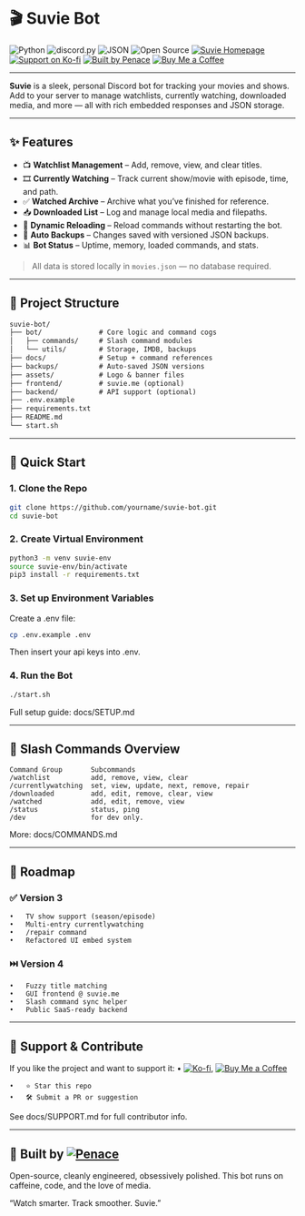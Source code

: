 # 🎬 Suvie Bot

![Python](https://img.shields.io/badge/Python-3.11-blue?style=for-the-badge&logo=python&logoColor=white)
![discord.py](https://img.shields.io/badge/discord.py-2.3.2-5865F2?style=for-the-badge&logo=discord&logoColor=white)
![JSON](https://img.shields.io/badge/JSON%20Storage-Lightgrey?style=for-the-badge&logo=json&logoColor=black)
![Open Source](https://img.shields.io/badge/Open%20Source-MIT-green?style=for-the-badge)
[![Suvie Homepage](https://img.shields.io/badge/Visit-suvie.me-orange?style=for-the-badge)](https://suvie.me)
[![Support on Ko-fi](https://img.shields.io/badge/Support-Ko--fi-ff2d84?style=for-the-badge&logo=ko-fi&logoColor=white)](https://ko-fi.com/penace)
[![Built by Penace](https://img.shields.io/badge/Built%20by-Penace-4e5fff?style=for-the-badge)](https://penace.org)
[![Buy Me a Coffee](https://img.shields.io/badge/Buy%20Me%20a%20Coffee-FFDD00?style=for-the-badge&logo=buy-me-a-coffee&logoColor=black)](https://buymeacoffee.com/penace)

---

**Suvie** is a sleek, personal Discord bot for tracking your movies and shows.  
Add to your server to manage watchlists, currently watching, downloaded media, and more — all with rich embedded responses and JSON storage.

---

## ✨ Features

- 📺 **Watchlist Management** – Add, remove, view, and clear titles.
- 🎞️ **Currently Watching** – Track current show/movie with episode, time, and path.
- ✅ **Watched Archive** – Archive what you’ve finished for reference.
- 📥 **Downloaded List** – Log and manage local media and filepaths.
- 🔁 **Dynamic Reloading** – Reload commands without restarting the bot.
- 💾 **Auto Backups** – Changes saved with versioned JSON backups.
- 📊 **Bot Status** – Uptime, memory, loaded commands, and stats.

> All data is stored locally in `movies.json` — no database required.

---

## 🧠 Project Structure

```txt
suvie-bot/
├── bot/              # Core logic and command cogs
│   ├── commands/     # Slash command modules
│   └── utils/        # Storage, IMDB, backups
├── docs/             # Setup + command references
├── backups/          # Auto-saved JSON versions
├── assets/           # Logo & banner files
├── frontend/         # suvie.me (optional)
├── backend/          # API support (optional)
├── .env.example
├── requirements.txt
├── README.md
└── start.sh
```
---
## 🚀 Quick Start

### 1. Clone the Repo

```bash
git clone https://github.com/yourname/suvie-bot.git
cd suvie-bot
```
### 2. Create Virtual Environment

```bash
python3 -m venv suvie-env
source suvie-env/bin/activate
pip3 install -r requirements.txt
```

### 3. Set up Environment Variables

Create a .env file:
```bash
cp .env.example .env
```
Then insert your api keys into .env.

### 4. Run the Bot

```bash
./start.sh
```
Full setup guide: docs/SETUP.md

---

## 🧾 Slash Commands Overview
```text
Command Group       Subcommands
/watchlist          add, remove, view, clear
/currentlywatching  set, view, update, next, remove, repair
/downloaded         add, edit, remove, clear, view
/watched            add, edit, remove, view
/status             status, ping
/dev                for dev only. 
```
More: docs/COMMANDS.md

---

## 📌 Roadmap

### ✅ Version 3

```text
•	TV show support (season/episode)
•	Multi-entry currentlywatching
•	/repair command
•	Refactored UI embed system
```
### ⏭️ Version 4
```text
•	Fuzzy title matching
•	GUI frontend @ suvie.me
•	Slash command sync helper
•	Public SaaS-ready backend
```

---

## 💖 Support & Contribute

If you like the project and want to support it:
•	[![Ko-fi](https://ko-fi.com/img/githubbutton_sm.svg)](https://ko-fi.com/P5P51DOQ6D), [![Buy Me a Coffee](https://img.shields.io/badge/Buy%20Me%20a%20Coffee-FFDD00?style=for-the-badge&logo=buy-me-a-coffee&logoColor=black)](https://buymeacoffee.com/penace)
```text
•	⭐ Star this repo
•	🛠️ Submit a PR or suggestion
```
See docs/SUPPORT.md for full contributor info.

---

## 🖤 Built by [![Penace](https://img.shields.io/badge/Built%20by-Penace-4e5fff?style=for-the-badge)](https://penace.org)

Open-source, cleanly engineered, obsessively polished.
This bot runs on caffeine, code, and the love of media.

“Watch smarter. Track smoother. Suvie.”
